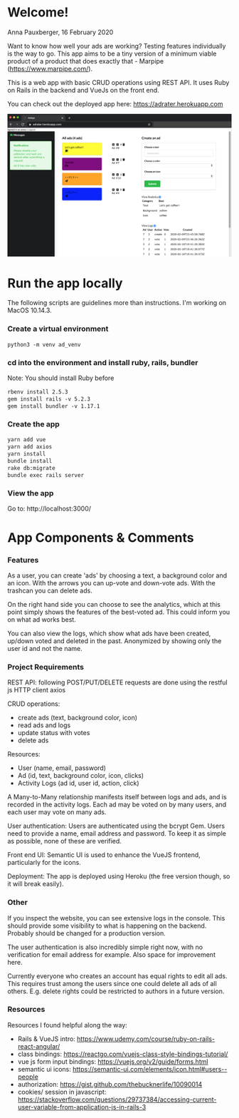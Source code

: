 # Welcome!
Anna Pauxberger, 16 February 2020

Want to know how well your ads are working? Testing features individually is the way to go. This app aims to be a tiny version of a minimum viable product of a product that does exactly that - Marpipe (https://www.marpipe.com/).

This is a web app with basic CRUD operations using REST API. It uses Ruby on Rails in the backend and VueJs on the front end.

You can check out the deployed app here: https://adrater.herokuapp.com

![alt text](https://github.com/annapaux/rails-ad-app/blob/master/readme_picture.png)


# Run the app locally
The following scripts are guidelines more than instructions. I'm working on MacOS 10.14.3.

### Create a virtual environment
```
python3 -m venv ad_venv
```
### cd into the environment and install ruby, rails, bundler
Note: You should install Ruby before
```
rbenv install 2.5.3
gem install rails -v 5.2.3
gem install bundler -v 1.17.1
```
### Create the app
```
yarn add vue
yarn add axios
yarn install
bundle install
rake db:migrate
bundle exec rails server
```
### View the app
Go to:
http://localhost:3000/


# App Components & Comments

### Features
As a user, you can create 'ads' by choosing a text, a background color and an icon. With the arrows you can up-vote and down-vote ads. With the trashcan you can delete ads.

On the right hand side you can choose to see the analytics, which at this point simply shows the features of the best-voted ad. This could inform you on what ad works best.

You can also view the logs, which show what ads have been created, up/down voted and deleted in the past. Anonymized by showing only the user id and not the name.


### Project Requirements
REST API: following POST/PUT/DELETE requests are done using the restful js HTTP client axios

CRUD operations:
- create ads (text, background color, icon)
- read ads and logs
- update status with votes
- delete ads

Resources:
- User (name, email, password)
- Ad (id, text, background color, icon, clicks)
- Activity Logs (ad id, user id, action, click)

A Many-to-Many relationship manifests itself between logs and ads, and is recorded in the activity logs. Each ad may be voted on by many users, and each user may vote on many ads.

User authentication:
Users are authenticated using the bcrypt Gem. Users need to provide a name, email address and password. To keep it as simple as possible, none of these are verified.

Front end UI:
Semantic UI is used to enhance the VueJS frontend, particularly for the icons.

Deployment:
The app is deployed using Heroku (the free version though, so it will break easily).



### Other
If you inspect the website, you can see extensive logs in the console. This should provide some visibility to what is happening on the backend. Probably should be changed for a production version.

The user authentication is also incredibly simple right now, with no verification for email address for example. Also space for improvement here.

Currently everyone who creates an account has equal rights to edit all ads. This requires trust among the users since one could delete all ads of all others. E.g. delete rights could be restricted to authors in a future version.


### Resources
Resources I found helpful along the way:

- Rails & VueJS intro: https://www.udemy.com/course/ruby-on-rails-react-angular/
- class bindings: https://reactgo.com/vuejs-class-style-bindings-tutorial/
- vue js form input bindings: https://vuejs.org/v2/guide/forms.html
- semantic ui icons: https://semantic-ui.com/elements/icon.html#users--people
- authorization: https://gist.github.com/thebucknerlife/10090014
- cookies/ session in javascript: https://stackoverflow.com/questions/29737384/accessing-current-user-variable-from-application-js-in-rails-3
